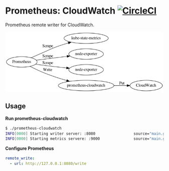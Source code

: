 Prometheus: CloudWatch [![CircleCI](https://circleci.com/gh/skpr/prometheus-cloudwatch.svg?style=svg)](https://circleci.com/gh/skpr/prometheus-cloudwatch)
======================

Prometheus remote writer for CloudWatch.

![Overview](docs/overview.png)

## Usage

**Run prometheus-cloudwatch**

```bash
$ ./prometheus-cloudwatch 
INFO[0000] Starting writer server: :8080                 source="main.go:131"
INFO[0000] Starting metrics servere: :9000               source="main.go:152"
```

**Configure Prometheus**

```yaml
remote_write:
  - url: http://127.0.0.1:8080/write
```
